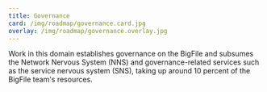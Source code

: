 ```yaml
---
title: Governance
card: /img/roadmap/governance.card.jpg
overlay: /img/roadmap/governance.overlay.jpg
---
```


Work in this domain establishes governance on the BigFile and subsumes the Network Nervous System (NNS) and governance-related services such as the service nervous system (SNS), taking up around 10 percent of the BigFile team's resources.  
